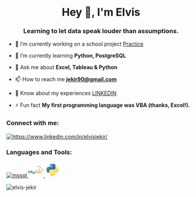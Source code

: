 <h1 align="center">Hey 👋, I'm Elvis</h1>
<h3 align="center">Learning to let data speak louder than assumptions.</h3>

- 🔭 I’m currently working on a school project [Practice](https://github.com/Elvis-Jekir/git-practice.git)

- 🌱 I’m currently learning **Python, PostgreSQL**

- 💬 Ask me about **Excel, Tableau & Python**

- 📫 How to reach me **jekir90@gmail.com**

- 📄 Know about my experiences [LINKEDIN](LINKEDIN)

- ⚡ Fun fact **My first programming language was VBA (thanks, Excel!).**

<h3 align="left">Connect with me:</h3>
<p align="left">
<a href="https://linkedin.com/in/https://www.linkedin.com/in/elvisjekir/" target="blank"><img align="center" src="https://raw.githubusercontent.com/rahuldkjain/github-profile-readme-generator/master/src/images/icons/Social/linked-in-alt.svg" alt="https://www.linkedin.com/in/elvisjekir/" height="30" width="40" /></a>
</p>

<h3 align="left">Languages and Tools:</h3>
<p align="left"> <a href="https://www.microsoft.com/en-us/sql-server" target="_blank" rel="noreferrer"> <img src="https://www.svgrepo.com/show/303229/microsoft-sql-server-logo.svg" alt="mssql" width="40" height="40"/> </a> <a href="https://www.mysql.com/" target="_blank" rel="noreferrer"> <img src="https://raw.githubusercontent.com/devicons/devicon/master/icons/mysql/mysql-original-wordmark.svg" alt="mysql" width="40" height="40"/> </a> <a href="https://www.python.org" target="_blank" rel="noreferrer"> <img src="https://raw.githubusercontent.com/devicons/devicon/master/icons/python/python-original.svg" alt="python" width="40" height="40"/> </a> </p>

<p><img align="center" src="https://github-readme-stats.vercel.app/api/top-langs?username=elvis-jekir&show_icons=true&locale=en&layout=compact" alt="elvis-jekir" /></p>


<!---
- 👋 Hi, I’m @Elvis-Jekir
- 👀 I’m interested in ...
- 🌱 I’m currently learning ...
- 💞️ I’m looking to collaborate on ...
- 📫 How to reach me ...
- 😄 Pronouns: ...
- ⚡ Fun fact: ...

<!---
Elvis-Jekir/Elvis-Jekir is a ✨ special ✨ repository because its `README.md` (this file) appears on your GitHub profile.
You can click the Preview link to take a look at your changes.
--->

